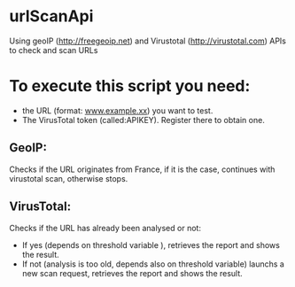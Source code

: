 # urlScanApi
Using geoIP (http://freegeoip.net) and Virustotal (http://virustotal.com) APIs to check and scan URLs

# To execute this script you need:
- the URL (format: www.example.xx) you want to test.
- The VirusTotal token (called:APIKEY). Register there to obtain one.

## GeoIP:
Checks if the URL originates from France, if it is the case, continues with virustotal scan, otherwise stops.

## VirusTotal:
Checks if the URL has already been analysed or not:
- If yes (depends on threshold variable ), retrieves the report and shows the result.
- If not (analysis is too old, depends also on threshold variable) launchs a new scan request, retrieves the report and shows the result.